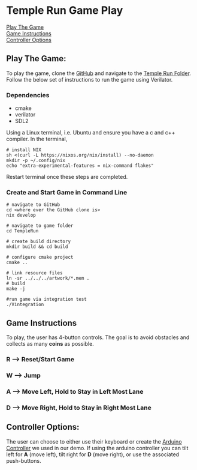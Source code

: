 # Temple Run Game Play

[Play The Game](#play-the-game)   
[Game Instructions](#game-instructions)   
[Controller Options](#controller-options)   


## Play The Game: 
To play the game, clone the [GitHub](https://github.com/llorenzana/EC551-Temple-Run.git) and navigate to the [Temple Run Folder](https://github.com/llorenzana/EC551-Temple-Run/edit/main/TempleRun). Follow the below set of instructions to run the game using Verilator. 

### Dependencies
- cmake 
- verilator
- SDL2

Using a Linux terminal, i.e. Ubuntu and ensure you have a c and c++ compiler. In the terminal, 
```shell
# install NIX
sh <(curl -L https://nixos.org/nix/install) --no-daemon
mkdir -p ~/.config/nix
echo "extra-experimental-features = nix-command flakes"
```
Restart terminal once these steps are completed. 

### Create and Start Game in Command Line
```shell
# navigate to GitHub
cd <where ever the GitHub clone is>
nix develop

# navigate to game folder
cd TempleRun

# create build directory
mkdir build && cd build

# configure cmake project
cmake ..

# link resource files
ln -sr ../../../artwork/*.mem .
# build
make -j

#run game via integration test
./Vintegration
```

## Game Instructions 
To play, the user has 4-button controls. The goal is to avoid obstacles and collects as many **coins** as possible.   
  ### R --> Reset/Start Game
  ### W --> Jump
  ### A --> Move Left, Hold to Stay in Left Most Lane
  ### D --> Move Right, Hold to Stay in Right Most Lane 

## Controller Options: 
The user can choose to either use their keyboard or create the [Arduino Controller](https://github.com/llorenzana/EC551-Temple-Run/tree/main/sources/Lea/Arduino) we used in our demo. If using the arduino controller you can tilt left for **A** (move left), tilt right for **D** (move right), or use the associated push-buttons.  
